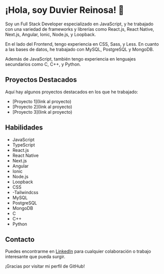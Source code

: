 # ¡Hola, soy Duvier Reinosa! 👋

Soy un Full Stack Developer especializado en JavaScript, y he trabajado con una variedad de frameworks y librerías como React.js, React Native, Next.js, Angular, Ionic, Node.js, y Loopback.

En el lado del Frontend, tengo experiencia en CSS, Sass, y Less. En cuanto a las bases de datos, he trabajado con MySQL, PostgreSQL y MongoDB.

Además de JavaScript, también tengo experiencia en lenguajes secundarios como C, C++, y Python.

## Proyectos Destacados

Aquí hay algunos proyectos destacados en los que he trabajado:

- [Proyecto 1](link al proyecto)
- [Proyecto 2](link al proyecto)
- [Proyecto 3](link al proyecto)

## Habilidades

- JavaScript
- TypeScript
- React.js
- React Native
- Next.js
- Angular
- Ionic
- Node.js
- Loopback
- CSS
- -Tailwindcss
- MySQL
- PostgreSQL
- MongoDB
- C
- C++
- Python

## Contacto

Puedes encontrarme en [LinkedIn](https://www.linkedin.com/in/duvier-reinosa-8a5ba918b/) para cualquier colaboración o trabajo interesante que pueda surgir.

¡Gracias por visitar mi perfil de GitHub!

